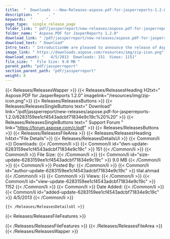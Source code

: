 ```yaml
---
title:  "  Downloads ---New-Releases-aspose.pdf-for-jasperreports-1.2.0 . " 
description:  "    . " 
keywords:  "    . " 
page_type:  single_release_page
folder_link: " pdf/jassperreport/new-releases/aspose.pdf-for-jasperreports-1.2.0/"
folder_name: " Aspose.PDF for JasperReports 1.2.0"
download_link: " /pdf/jassperreport/new-releases/aspose.pdf-for-jasperreports-1.2.0/6283159ee1cf4543adcbf71834e9c19c"
download_text: " Download"
Intro_text: " IntroductionWe are pleased to announce the release of Aspose.Pdf for JasperRepor..."
image_link: " https://downloads.aspose.com/resources/img/zip-icon.png"
download_count: "   4/5/2013  Downloads: 151  Views: 1151"
file_size: "  File Size: 9.0 MB "
parent_path: "pdf/jassperreport"
section_parent_path: "pdf/jassperreport"
weight: 8 
---
```


{{< Releases/ReleasesWapper >}}
  {{< Releases/ReleasesHeading H2txt=" Aspose.PDF for JasperReports 1.2.0" imagelink="/resources/img/zip-icon.png">}}
  {{< Releases/ReleasesButtons >}}
    {{< Releases/ReleasesSingleButtons text=" Download" link="/pdf/jassperreport/new-releases/aspose.pdf-for-jasperreports-1.2.0/6283159ee1cf4543adcbf71834e9c19c%20%20" >}}
    {{< Releases/ReleasesSingleButtons text=" Support Forum " link="https://forum.aspose.com/c/pdf" >}}
  {{< Releases/ReleasesButtons >}}
  {{< Releases/ReleasesFileArea >}}
    {{< Releases/ReleasesHeading h4txt="File Details">}}
    {{< Releases/ReleasesDetailsUl >}}
            {{< Common/li  >}} Downloads: {{< /Common/li >}} 
      {{< Common/li id="dwn-update-6283159ee1cf4543adcbf71834e9c19c" >}} 151 {{< /Common/li >}} 
      {{< Common/li  >}} File Size: {{< /Common/li >}} 
      {{< Common/li id="size-update-6283159ee1cf4543adcbf71834e9c19c" >}} 9.0 MB {{< /Common/li >}} 
      {{< Common/li  >}} Posted By: {{< /Common/li >}} 
      {{< Common/li id="author-update-6283159ee1cf4543adcbf71834e9c19c" >}} tilal.ahmad {{< /Common/li >}} 
      {{< Common/li  >}} Views: {{< /Common/li >}} 
      {{< Common/li id="view-update-6283159ee1cf4543adcbf71834e9c19c" >}} 1152 {{< /Common/li >}} 
      {{< Common/li  >}} Date Added: {{< /Common/li >}} 
      {{< Common/li id="added-update-6283159ee1cf4543adcbf71834e9c19c" >}} 4/5/2013 {{< /Common/li >}} 

    {{< /Releases/ReleasesDetailsUl >}}

  {{< Releases/ReleasesFileFeatures >}}
      
  {{< /Releases/ReleasesFileFeatures >}}
 {{< /Releases/ReleasesFileArea >}}
{{< /Releases/ReleasesWapper >}}


